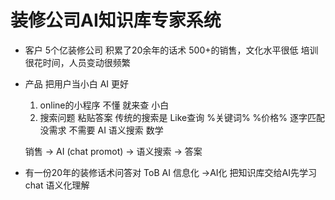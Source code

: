 # 装修公司AI知识库专家系统

- 客户
    5个亿装修公司
    积累了20余年的话术
    500+的销售，文化水平很低
    培训很花时间，人员变动很频繁

- 产品
    把用户当小白 AI 更好
    1. online的小程序
        不懂 就来查
        小白
    2. 搜索问题 粘贴答案
        传统的搜索是 Like查询 %关键词%
        %价格% 逐字匹配
        没需求
        不需要
        AI 语义搜索 数学

    销售 -> AI (chat promot) -> 语义搜索 -> 答案

- 有一份20年的装修话术问答对 ToB AI
    信息化 ->AI化
    把知识库交给AI先学习
    chat 语义化理解